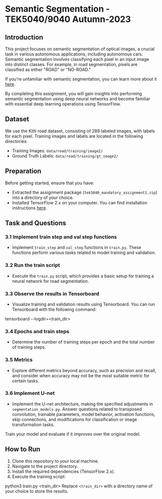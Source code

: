 # Semantic Segmentation - TEK5040/9040 Autumn-2023

## Introduction

This project focuses on semantic segmentation of optical images, a crucial task in various autonomous applications, including autonomous cars. Semantic segmentation involves classifying each pixel in an input image into distinct classes. For example, in road segmentation, pixels are classified as either "ROAD" or "NO-ROAD."

If you're unfamiliar with semantic segmentation, you can learn more about it [here](https://www.jeremyjordan.me/semantic-segmentation/).

By completing this assignment, you will gain insights into performing semantic segmentation using deep neural networks and become familiar with essential deep learning operations using TensorFlow.

## Dataset

We use the Kitti road dataset, consisting of 289 labeled images, with labels for each pixel. Training images and labels are located in the following directories:
- Training Images: `data/road/training/image2/`
- Ground Truth Labels: `data/road/training/gt_image2/`

## Preparation

Before getting started, ensure that you have:
- Extracted the assignment package (`tek5040_mandatory_assignment1.zip`) into a directory of your choice.
- Installed TensorFlow 2.x on your computer. You can find installation instructions [here](https://www.tensorflow.org/install).

## Task and Questions

### 3.1 Implement train step and val step functions

- Implement `train_step` and `val_step` functions in `train.py`. These functions perform various tasks related to model training and validation.

### 3.2 Run the train script

- Execute the `train.py` script, which provides a basic setup for training a neural network for road segmentation.

### 3.3 Observe the results in Tensorboard

- Visualize training and validation results using Tensorboard. You can run Tensorboard with the following command:

tensorboard --logdir=<train_dir>

### 3.4 Epochs and train steps

- Determine the number of training steps per epoch and the total number of training steps.

### 3.5 Metrics

- Explore different metrics beyond accuracy, such as precision and recall, and consider when accuracy may not be the most suitable metric for certain tasks.

### 3.6 Implement U-net

- Implement the U-net architecture, making the specified adjustments in `segmentation_models.py`. Answer questions related to transposed convolution, trainable parameters, model behavior, activation functions, skip connections, and modifications for classification or image transformation tasks.

Train your model and evaluate if it improves over the original model.

## How to Run

1. Clone this repository to your local machine.
2. Navigate to the project directory.
3. Install the required dependencies (TensorFlow 2.x).
4. Execute the training script:

python3 train.py <train_dir>
Replace `<train_dir>` with a directory name of your choice to store the results.
